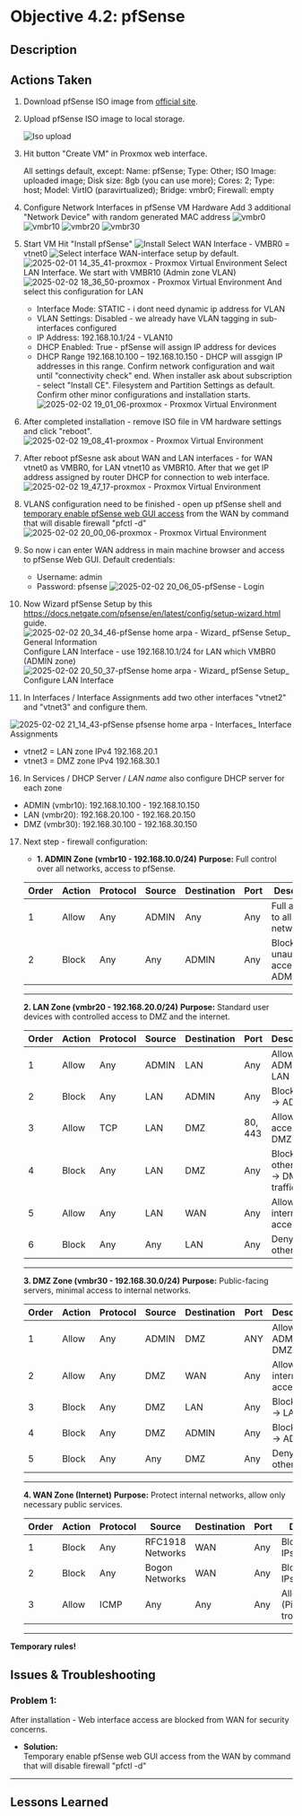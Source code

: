 # **Objective 4.2: pfSense**

## Description


## Actions Taken
1. Download pfSense ISO image from [official site](https://www.pfsense.org/download/).

2. Upload pfSense ISO image to local storage.
   
    ![Iso upload](https://github.com/user-attachments/assets/887f8d92-ab12-449a-9f98-2de063bb8e87)

3. Hit button "Create VM" in Proxmox web interface. 

      All settings default, except: 
      Name: pfSense; Type: Other; ISO Image: uploaded image; Disk size: 8gb (you can use more); Cores: 2; Type: host; Model: VirtIO (paravirtualized); Bridge: vmbr0; Firewall: empty

3. Configure Network Interfaces in pfSense VM Hardware
Add 3 additional "Network Device" with random generated MAC address
![vmbr0](https://github.com/user-attachments/assets/999e8862-e5ad-4b6a-9719-b0419f9d5a50)
![vmbr10](https://github.com/user-attachments/assets/e998d120-5fa2-4399-a297-616add1411ee)
![vmbr20](https://github.com/user-attachments/assets/0dcc6148-b4a1-4b08-bfcf-1e45f3d50020)
![vmbr30](https://github.com/user-attachments/assets/afde08c6-a4cd-4ad5-be3a-d2095ab9fc31)

4. Start VM
   Hit "Install pfSense"
      ![Install](https://github.com/user-attachments/assets/62d19912-5b10-40ab-965c-726191aee378)
 Select WAN Interface - VMBR0 = vtnet0
      ![Select interface](https://github.com/user-attachments/assets/124d7f1d-18df-4807-a389-209227b0a4c1)
 WAN-interface setup by default.
      ![2025-02-01 14_35_41-proxmox - Proxmox Virtual Environment](https://github.com/user-attachments/assets/f724fa3a-1b0c-477b-977f-4beba37c7048)
 Select LAN Interface. We start with VMBR10 (Admin zone VLAN)
      ![2025-02-02 18_36_50-proxmox - Proxmox Virtual Environment](https://github.com/user-attachments/assets/e0c3de81-5020-46bb-b20e-4bd74d0040bc)
 And select this configuration for LAN
   - Interface Mode: STATIC - i dont need dynamic ip address for VLAN
   - VLAN Settings: Disabled - we already have VLAN tagging in sub-interfaces configured
   - IP Address: 192.168.10.1/24 - VLAN10
   - DHCP Enabled: True - pfSense will assign IP address for devices
   - DHCP Range 192.168.10.100 – 192.168.10.150 - DHCP will assgign IP addresses in this range.
Confirm network configuration and wait until "connectivity check" end. When installer ask about subscription - select "Install CE".
Filesystem and Partition Settings as default. Confirm other minor configurations and installation starts.
      ![2025-02-02 19_01_06-proxmox - Proxmox Virtual Environment](https://github.com/user-attachments/assets/534d6dac-d36a-451f-8e3e-44d1af88f124)
10. After completed installation - remove ISO file in VM hardware settings and click "reboot".
      ![2025-02-02 19_08_41-proxmox - Proxmox Virtual Environment](https://github.com/user-attachments/assets/fe524921-38b0-477c-a6fd-286c659ec349)
11. After reboot pfSesne ask about WAN and LAN interfaces - for WAN vtnet0 as VMBR0, for LAN vtnet10 as VMBR10. After that we get IP address assigned by router DHCP for connection to web interface.
      ![2025-02-02 19_47_17-proxmox - Proxmox Virtual Environment](https://github.com/user-attachments/assets/00f5c8fa-a307-4fe2-942f-5442e574185d)
12. VLANS configuration need to be finished - open up pfSense shell and [temporary enable pfSense web GUI access](https://github.com/sapan322/Cybersecurity-Portfolio/blob/main/Project%20Proxmox-Virtual-Network%20/Objective_4.2/README.md#problem-1) from the WAN by command that will disable firewall "pfctl -d"
      ![2025-02-02 20_00_06-proxmox - Proxmox Virtual Environment](https://github.com/user-attachments/assets/d2a5ad9e-c782-4f12-89e4-63a1f587bb65)
13. So now i can enter WAN address in main machine browser and access to pfSense Web GUI. Default credentials:
     - Username: admin
     - Password: pfsense
      ![2025-02-02 20_06_05-pfSense - Login](https://github.com/user-attachments/assets/e83c5440-937c-4f79-a7a1-e46f6a67cefd)
14. Now Wizard pfSense Setup by this https://docs.netgate.com/pfsense/en/latest/config/setup-wizard.html guide.
      ![2025-02-02 20_34_46-pfSense home arpa - Wizard_ pfSense Setup_ General Information](https://github.com/user-attachments/assets/9093f47d-2c1a-4f13-89fb-3f782a549d25)
   Configure LAN Interface - use 192.168.10.1/24 for LAN which VMBR0 (ADMIN zone)
      ![2025-02-02 20_50_37-pfSense home arpa - Wizard_ pfSense Setup_ Configure LAN Interface](https://github.com/user-attachments/assets/3ec83819-5550-4033-a30c-8539cbf53f60)

15. In Interfaces / Interface Assignments add two other interfaces "vtnet2" and "vtnet3" and configure them.

   ![2025-02-02 21_14_43-pfSense pfsense home arpa - Interfaces_ Interface Assignments](https://github.com/user-attachments/assets/78f4616b-e433-4ce6-844c-0486d8b25dc3)

   - vtnet2 = LAN zone IPv4 192.168.20.1
   - vtnet3 = DMZ zone IPv4 192.168.30.1

16. In Services / DHCP Server / *LAN name* also configure DHCP server for each zone

   - ADMIN (vmbr10): 192.168.10.100 - 192.168.10.150
   - LAN (vmbr20): 192.168.20.100 - 192.168.20.150
   - DMZ (vmbr30): 192.168.30.100 - 192.168.30.150

17. Next step - firewall configuration:

      - **1. ADMIN Zone (vmbr10 - 192.168.10.0/24)**
      **Purpose:** Full control over all networks, access to pfSense.
        
      | Order | Action | Protocol | Source | Destination | Port | Description |
      | --- | --- | --- | --- | --- | --- | --- |
      | 1 | Allow | Any | ADMIN | Any | Any | Full access to all networks |
      | 2 | Block | Any | Any | ADMIN | Any | Block unauthorized access to ADMIN |
      ---
    
      **2. LAN Zone (vmbr20 - 192.168.20.0/24)**
      **Purpose:** Standard user devices with controlled access to DMZ and the internet.
    
      | Order | Action | Protocol | Source | Destination | Port | Description |
      | --- | --- | --- | --- | --- | --- | --- |
      | 1 | Allow | Any | ADMIN | LAN | Any | Allow ADMIN → LAN |
      | 2 | Block | Any | LAN | ADMIN | Any | Block LAN → ADMIN |
      | 3 | Allow | TCP | LAN | DMZ | 80, 443 | Allow web access to DMZ |
      | 4 | Block | Any | LAN | DMZ | Any | Block all other LAN → DMZ traffic |
      | 5 | Allow | Any | LAN | WAN | Any | Allow LAN internet access |
      | 6 | Block | Any | Any | LAN | Any | Deny all other traffic |
      ---
    
      **3. DMZ Zone (vmbr30 - 192.168.30.0/24)**
      **Purpose:** Public-facing servers, minimal access to internal networks.
      
      | Order | Action | Protocol | Source | Destination | Port | Description |
      | --- | --- | --- | --- | --- | --- | --- |
      | 1 | Allow | Any | ADMIN | DMZ | ANY | Allow ADMIN → DMZ |
      | 2 | Allow | Any | DMZ | WAN | Any | Allow DMZ internet access |
      | 3 | Block | Any | DMZ | LAN | Any | Block DMZ → LAN |
      | 4 | Block | Any | DMZ | ADMIN | Any | Block DMZ → ADMIN |
      | 5 | Block | Any | Any | DMZ | Any | Deny all other traffic |
      ---
    
      **4. WAN Zone (Internet)**
      **Purpose:** Protect internal networks, allow only necessary public services.
      
      | Order | Action | Protocol | Source | Destination | Port | Description |
      | --- | --- | --- | --- | --- | --- | --- |
      | 1 | Block | Any | RFC1918 Networks | WAN | Any | Block private IPs on WAN |
      | 2 | Block | Any | Bogon Networks | WAN | Any | Block bogon IPs |
      | 3 | Allow | ICMP | Any | Any | Any | Allow ICMP (Ping) for troubleshooting |
      ---
**Temporary rules!**

## **Issues & Troubleshooting**

### **Problem 1:**  
After installation - Web interface access are blocked from WAN for security concerns. 
- **Solution:**  
Temporary enable pfSense web GUI access from the WAN by command that will disable firewall "pfctl -d"

---

## **Lessons Learned**

